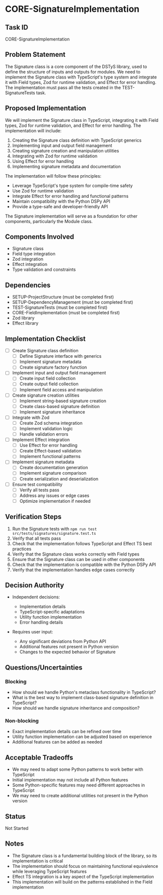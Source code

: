 # CORE-SignatureImplementation

## Task ID
CORE-SignatureImplementation

## Problem Statement
The Signature class is a core component of the DSTyS library, used to define the structure of inputs and outputs for modules. We need to implement the Signature class with TypeScript's type system and integrate it with Field types, Zod for runtime validation, and Effect for error handling. The implementation must pass all the tests created in the TEST-SignatureTests task.

## Proposed Implementation
We will implement the Signature class in TypeScript, integrating it with Field types, Zod for runtime validation, and Effect for error handling. The implementation will include:

1. Creating the Signature class definition with TypeScript generics
2. Implementing input and output field management
3. Creating signature creation and manipulation utilities
4. Integrating with Zod for runtime validation
5. Using Effect for error handling
6. Implementing signature metadata and documentation

The implementation will follow these principles:
- Leverage TypeScript's type system for compile-time safety
- Use Zod for runtime validation
- Integrate Effect for error handling and functional patterns
- Maintain compatibility with the Python DSPy API
- Provide a type-safe and developer-friendly API

The Signature implementation will serve as a foundation for other components, particularly the Module class.

## Components Involved
- Signature class
- Field type integration
- Zod integration
- Effect integration
- Type validation and constraints

## Dependencies
- SETUP-ProjectStructure (must be completed first)
- SETUP-DependencyManagement (must be completed first)
- TEST-SignatureTests (must be completed first)
- CORE-FieldImplementation (must be completed first)
- Zod library
- Effect library

## Implementation Checklist
- [ ] Create Signature class definition
  - [ ] Define Signature interface with generics
  - [ ] Implement signature metadata
  - [ ] Create signature factory function
- [ ] Implement input and output field management
  - [ ] Create input field collection
  - [ ] Create output field collection
  - [ ] Implement field access and manipulation
- [ ] Create signature creation utilities
  - [ ] Implement string-based signature creation
  - [ ] Create class-based signature definition
  - [ ] Implement signature inheritance
- [ ] Integrate with Zod
  - [ ] Create Zod schema integration
  - [ ] Implement validation logic
  - [ ] Handle validation errors
- [ ] Implement Effect integration
  - [ ] Use Effect for error handling
  - [ ] Create Effect-based validation
  - [ ] Implement functional patterns
- [ ] Implement signature metadata
  - [ ] Create documentation generation
  - [ ] Implement signature comparison
  - [ ] Create serialization and deserialization
- [ ] Ensure test compatibility
  - [ ] Verify all tests pass
  - [ ] Address any issues or edge cases
  - [ ] Optimize implementation if needed

## Verification Steps
1. Run the Signature tests with `npm run test src/tests/signatures/signature.test.ts`
2. Verify that all tests pass
3. Check that the implementation follows TypeScript and Effect TS best practices
4. Verify that the Signature class works correctly with Field types
5. Ensure that the Signature class can be used in other components
6. Check that the implementation is compatible with the Python DSPy API
7. Verify that the implementation handles edge cases correctly

## Decision Authority
- Independent decisions:
  - Implementation details
  - TypeScript-specific adaptations
  - Utility function implementation
  - Error handling details

- Requires user input:
  - Any significant deviations from Python API
  - Additional features not present in Python version
  - Changes to the expected behavior of Signature

## Questions/Uncertainties

### Blocking
- How should we handle Python's metaclass functionality in TypeScript?
- What is the best way to implement class-based signature definition in TypeScript?
- How should we handle signature inheritance and composition?

### Non-blocking
- Exact implementation details can be refined over time
- Utility function implementation can be adjusted based on experience
- Additional features can be added as needed

## Acceptable Tradeoffs
- We may need to adapt some Python patterns to work better with TypeScript
- Initial implementation may not include all Python features
- Some Python-specific features may need different approaches in TypeScript
- We may need to create additional utilities not present in the Python version

## Status
Not Started

## Notes
- The Signature class is a fundamental building block of the library, so its implementation is critical
- The implementation should focus on maintaining functional equivalence while leveraging TypeScript features
- Effect TS integration is a key aspect of the TypeScript implementation
- This implementation will build on the patterns established in the Field implementation

